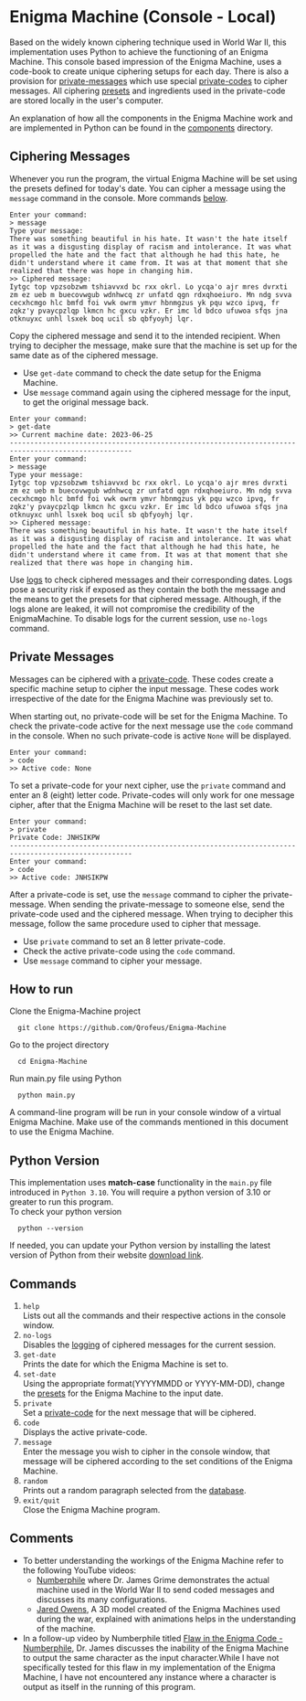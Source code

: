 # Enigma Machine (Console - Local)

Based on the widely known ciphering technique used in World War II, this implementation uses Python to achieve the functioning of an Enigma Machine. This console based impression of the Enigma Machine, uses a code-book to create unique ciphering setups for each day. There is also a provision for [private-messages](#private-messages) which use special [private-codes](data/README.md#3-private-messages) to cipher messages. All ciphering [presets](data/README.md#2-date-presets) and ingredients used in the private-code are stored locally in the user's computer.

An explanation of how all the components in the Enigma Machine work and are implemented in Python can be found in the [components](components/README.md) directory.

## Ciphering Messages

Whenever you run the program, the virtual Enigma Machine will be set using the presets defined for today's date. You can cipher a message using the `message` command in the console. More commands [below](#commands).

```commandline
Enter your command:
> message
Type your message:
There was something beautiful in his hate. It wasn't the hate itself as it was a disgusting display of racism and intolerance. It was what propelled the hate and the fact that although he had this hate, he didn't understand where it came from. It was at that moment that she realized that there was hope in changing him.
>> Ciphered message:
Iytgc top vpzsobzwm tshiavvxd bc rxx okrl. Lo ycqa'o ajr mres dvrxti zm ez ueb m buecovwgub wdnhwcq zr unfatd qgn rdxqhoeiuro. Mn ndg svva cecxhcmgo hlc bmfd foi vwk owrm ymvr hbnmgzus yk pqu wzco ipvq, fr zqkz'y pvaycpzlqp lkmcn hc gxcu vzkr. Er imc ld bdco ufuwoa sfqs jna otknuyxc unhl lsxek boq ucil sb qbfyoyhj lqr.
```

Copy the ciphered message and send it to the intended recipient. When trying to decipher the message, make sure that the machine is set up for the same date as of the ciphered message.
- Use `get-date` command to check the date setup for the Enigma Machine.
- Use `message` command again using the ciphered message for the input, to get the original message back.

```commandline
Enter your command:
> get-date
>> Current machine date: 2023-06-25
----------------------------------------------------------------------------------------------------
Enter your command:
> message
Type your message:
Iytgc top vpzsobzwm tshiavvxd bc rxx okrl. Lo ycqa'o ajr mres dvrxti zm ez ueb m buecovwgub wdnhwcq zr unfatd qgn rdxqhoeiuro. Mn ndg svva cecxhcmgo hlc bmfd foi vwk owrm ymvr hbnmgzus yk pqu wzco ipvq, fr zqkz'y pvaycpzlqp lkmcn hc gxcu vzkr. Er imc ld bdco ufuwoa sfqs jna otknuyxc unhl lsxek boq ucil sb qbfyoyhj lqr.
>> Ciphered message:
There was something beautiful in his hate. It wasn't the hate itself as it was a disgusting display of racism and intolerance. It was what propelled the hate and the fact that although he had this hate, he didn't understand where it came from. It was at that moment that she realized that there was hope in changing him.
```

Use [logs](data/README.md#5-logs) to check ciphered messages and their corresponding dates. Logs pose a security risk if exposed as they contain the both the message and the means to get the presets for that ciphered message. Although, if the logs alone are leaked, it will not compromise the credibility of the EnigmaMachine. To disable logs for the current session, use `no-logs` command.

## Private Messages

Messages can be ciphered with a [private-code](data/README.md#3-private-messages). These codes create a specific machine setup to cipher the input message. These codes work irrespective of the date for the Enigma Machine was previously set to.

When starting out, no private-code will be set for the Enigma Machine. To check the private-code active for the next message use the `code` command in the console. When no such private-code is active `None` will be displayed.

```commandline
Enter your command:
> code
>> Active code: None
```

To set a private-code for your next cipher, use the `private` command and enter an 8 (eight) letter code. Private-codes will only work for one message cipher, after that the Enigma Machine will be reset to the last set date.

```commandline
Enter your command:
> private
Private Code: JNHSIKPW
----------------------------------------------------------------------------------------------------
Enter your command:
> code
>> Active code: JNHSIKPW
```

After a private-code is set, use the `message` command to cipher the private-message. When sending the private-message to someone else, send the private-code used and the ciphered message. When trying to decipher this message, follow the same procedure used to cipher that message.

- Use `private` command to set an 8 letter private-code.
- Check the active private-code using the `code` command.
- Use `message` command to cipher your message.

## How to run

Clone the Enigma-Machine project

```commandline
  git clone https://github.com/Qrofeus/Enigma-Machine
```

Go to the project directory

```commandline
  cd Enigma-Machine
```

Run main.py file using Python

```commandline
  python main.py
```

A command-line program will be run in your console window of a virtual Enigma Machine. Make use of the commands mentioned in this document to use the Enigma Machine.

## Python Version

This implementation uses **match-case** functionality in the `main.py` file introduced in `Python 3.10`. You will require a python version of 3.10 or greater to run this program.\
To check your python version

```commandline
  python --version
```

If needed, you can update your Python version by installing the latest version of Python from their website [download link](https://www.python.org/downloads/).

## Commands

1. `help`\
   Lists out all the commands and their respective actions in the console window.
2. `no-logs`\
   Disables the [logging](data/README.md#5-logs) of ciphered messages for the current session.
3. `get-date`\
   Prints the date for which the Enigma Machine is set to.
4. `set-date`\
   Using the appropriate format(YYYYMMDD or YYYY-MM-DD), change the [presets](data/README.md#2-date-presets) for the Enigma Machine to the input date.
5. `private`\
   Set a [private-code](data/README.md#3-private-messages) for the next message that will be ciphered.
6. `code`\
   Displays the active private-code.
7. `message`\
   Enter the message you wish to cipher in the console window, that message will be ciphered according to the set conditions of the Enigma Machine.
8. `random`\
   Prints out a random paragraph selected from the [database](data/README.md#4-test-paragraphs).
9. `exit/quit`\
   Close the Enigma Machine program.

## Comments

- To better understanding the workings of the Enigma Machine refer to the following YouTube videos:
  - [Numberphile](https://youtu.be/G2_Q9FoD-oQ) where Dr. James Grime demonstrates the actual machine used in the World War II to send coded messages and discusses its many configurations.
  - [Jared Owens](https://youtu.be/ybkkiGtJmkM), A 3D model created of the Enigma Machines used during the war, explained with animations helps in the understanding of the machine.
- In a follow-up video by Numberphile titled [Flaw in the Enigma Code - Numberphile](https://youtu.be/V4V2bpZlqx8), Dr. James discusses the inability of the Enigma Machine to output the same character as the input character.While I have not specifically tested for this flaw in my implementation of the Enigma Machine, I have not encountered any instance where a character is output as itself in the running of this program.
